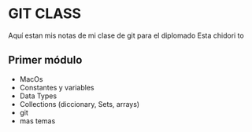 # GIT CLASS
Aquí estan mis notas de mi clase de git
para el diplomado Esta chidori to

## Primer módulo

- MacOs
- Constantes y variables
- Data Types
- Collections (diccionary, Sets, arrays)
- git 
- mas temas
